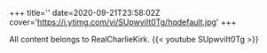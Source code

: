 +++
title=''
date=2020-09-21T23:58:02Z
cover='https://i.ytimg.com/vi/SUpwviIt0Tg/hqdefault.jpg'
+++

All content belongs to RealCharlieKirk.
{{< youtube SUpwviIt0Tg >}}

